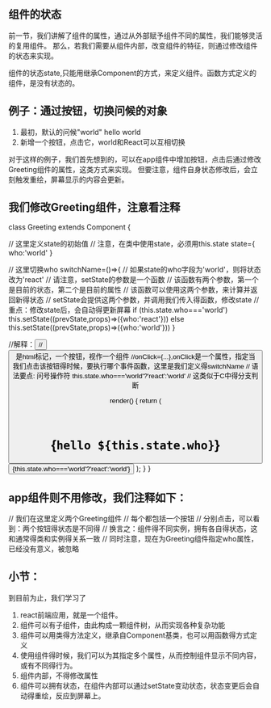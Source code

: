 
## 组件的状态

前一节，我们讲解了组件的属性，通过从外部赋予组件不同的属性，我们能够灵活的复用组件。
那么，若我们需要从组件内部，改变组件的特征，则通过修改组件的状态来实现。

组件的状态state,只能用继承Component的方式，来定义组件。函数方式定义的组件，是没有状态的。

## 例子：通过按钮，切换问候的对象
1.  最初，默认的问候"world"
  hello world
1. 新增一个按钮，点击它，world和React可以互相切换

对于这样的例子，我们首先想到的，可以在app组件中增加按钮，点击后通过修改Greeting组件的属性，这类方式来实现。
但要注意，组件自身状态修改后，会立刻触发重绘，屏幕显示的内容会更新。

## 我们修改Greeting组件，注意看注释

class Greeting extends Component {

  // 这里定义state的初始值
  // 注意，在类中使用state，必须用this.state
  state={
    who:'world'
  }

  // 这里切换who
  switchName=()=>{
    // 如果state的who字段为'world'，则将状态改为'react'
    // 请注意，setState的参数是一个函数
    // 该函数有两个参数，第一个是目前的状态，第二个是目前的属性
    // 该函数可以使用这两个参数，来计算并返回新得状态
    // setState会提供这两个参数，并调用我们传入得函数，修改state
    // 重点：修改state后，会自动得更新屏幕
    if (this.state.who==='world')
      this.setState((prevState,props)=>({who:'react'}))
    else
      this.setState((prevState,props)=>({who:'world'}))
  }

  //解释：<button onClick={this.switchName}>
  //<button>是html标记，一个按钮，视作一个组件
  //onClick={...},onClick是一个属性，指定当我们点击该按钮得时候，要执行哪个事件函数，这里是我们定义得switchName
  // 语法要点: 问号操作符 this.state.who==='world'?'react':'world'
  // 这类似于C中得分支判断

  render() {
    return (
      <div>  
          <h1>{`hello ${this.state.who}`}</h1> 
          <button onClick={this.switchName}> {this.state.who==='world'?'react':'world'}</button>
      </div>
    );
  }
}


## app组件则不用修改，我们注释如下：
  // 我们在这里定义两个Greeting组件
  // 每个都包括一个按钮
  // 分别点击，可以看到：两个按钮得状态是不同得
  // 换言之：组件得不同实例，拥有各自得状态，这和通常得类和实例得关系一致
  // 同时注意，现在为Greeting组件指定who属性，已经没有意义，被忽略

  ## 小节：
  到目前为止，我们学习了
  1. react前端应用，就是一个组件。
  1. 组件可以有子组件，由此构成一颗组件树，从而实现各种复杂功能
  1. 组件可以用类得方法定义，继承自Component基类，也可以用函数得方式定义
  1. 使用组件得时候，我们可以为其指定多个属性，从而控制组件显示不同内容，或有不同得行为。
  1. 组件内部，不得修改属性
  1. 组件可以拥有状态，在组件内部可以通过setState变动状态，状态变更后会自动得重绘，反应到屏幕上。